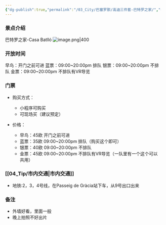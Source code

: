 ```yaml
---
{"dg-publish":true,"permalink":"/03_City/巴塞罗那/高迪三件套-巴特罗之家/","dgPassFrontmatter":true}
---
```


### 景点介绍
巴特罗之家-Casa Batlló
![image.png|400](https://obsidan-1314364309.cos.ap-beijing.myqcloud.com/obsidan/20250303030100792.png)



### 开放时间
早鸟：开门之前可进
蓝票：09:00~20:00pm 排队
银票：09:00~20:00pm 不排队
金票：09:00~20:00pm 不排队有VR导览

### 门票
+ 购买方式：
	+ 小程序可购买
	+ 可现场买（建议预定）

+ 价格：
	+ 早鸟：45欧 开门之前可进
	+ 蓝票：35欧 09:00~20:00pm 排队（购买这个即可）
	+ 银票：40欧 09:00~20:00pm 不排队
	+ 金票：45欧 09:00~20:00pm 不排队有VR导览（一队里有一个这个可以共用）
###  [[04_Tip/市内交通\|市内交通]]
+ 地铁:2，3，4号线，在Passeig de Gràcia站下车，从9号出口出来

### 备注
+ 外墙好看，里面一般
+ 晚上拍照不好出片
